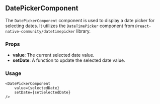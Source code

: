## DatePickerComponent

The `DatePickerComponent` component is used to display a date picker for selecting dates. It utilizes the `DateTimePicker` component from `@react-native-community/datetimepicker` library.

### Props

- **value**: The current selected date value.
- **setDate**: A function to update the selected date value.

### Usage

```tsx
<DatePickerComponent
    value={selectedDate}
    setDate={setSelectedDate}
/>